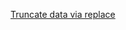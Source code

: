 [Truncate data via replace](https://timeweb.cloud/tutorials/clickhouse/clickhouse-sozdanie-tablicy#izmenenie-struktury-tablic)
